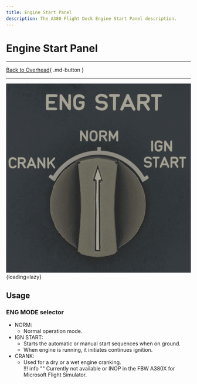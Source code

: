 ```yaml
---
title: Engine Start Panel
description: The A380 Flight Deck Engine Start Panel description.
---
```


# Engine Start Panel

---

[Back to Overhead](../overviews/ovhd.md){ .md-button }

---

![Engine Start Panel](../../../assets/a380x-briefing/flight-deck/ovhd/eng-start-panel.png "Engine Start Panel"){loading=lazy}

[//]: # (TODO API Doc Link) 
    
## Usage

### ENG MODE selector

- NORM:
    - Normal operation mode.
- IGN START:
    - Starts the automatic or manual start sequences when on ground.
    - When engine is running, it initiates continues ignition.
- CRANK:
    - Used for a dry or a wet engine cranking.      
    !!! info ""
        Currently not available or INOP in the FBW A380X for Microsoft Flight Simulator.




